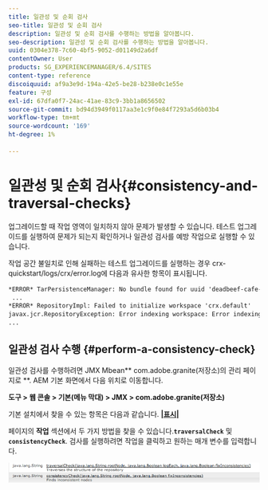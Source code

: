 ```yaml
---
title: 일관성 및 순회 검사
seo-title: 일관성 및 순회 검사
description: 일관성 및 순회 검사를 수행하는 방법을 알아봅니다.
seo-description: 일관성 및 순회 검사를 수행하는 방법을 알아봅니다.
uuid: 0304e378-7c60-4bf5-9052-d01149d2a6df
contentOwner: User
products: SG_EXPERIENCEMANAGER/6.4/SITES
content-type: reference
discoiquuid: af9a3e9d-194a-42e5-be28-b238e0c1e55e
feature: 구성
exl-id: 67dfa0f7-24ac-41ae-83c9-3bb1a8656502
source-git-commit: bd94d3949f0117aa3e1c9f0e84f7293a5d6b03b4
workflow-type: tm+mt
source-wordcount: '169'
ht-degree: 1%

---
```


# 일관성 및 순회 검사{#consistency-and-traversal-checks}

업그레이드할 때 작업 영역이 일치하지 않아 문제가 발생할 수 있습니다. 테스트 업그레이드를 실행하여 문제가 되는지 확인하거나 일관성 검사를 예방 작업으로 실행할 수 있습니다.

작업 공간 불일치로 인해 실패하는 테스트 업그레이드를 실행하는 경우 crx-quickstart/logs/crx/error.log에 다음과 유사한 항목이 표시됩니다.

```xml
*ERROR* TarPersistenceManager: No bundle found for uuid 'deadbeef-cafe-babe-cafe-babecafebabe'
 ...
*ERROR* RepositoryImpl: Failed to initialize workspace 'crx.default'
javax.jcr.RepositoryException: Error indexing workspace: Error indexing workspace: Error indexing workspace
...
```

## 일관성 검사 수행 {#perform-a-consistency-check}

일관성 검사를 수행하려면 JMX Mbean** com.adobe.granite(저장소)의 관리 페이지로 **. AEM 기본 화면에서 다음 위치로 이동합니다.

**도구 > 웹 콘솔 > 기본(메뉴 막대) > JMX > com.adobe.granite(저장소)**

기본 설치에서 찾을 수 있는 항목은 다음과 같습니다. **[|표시|](http://localhost:4502/system/console/jmx/com.adobe.granite%3Atype%3DRepository)**

페이지의 **작업** 섹션에서 두 가지 방법을 찾을 수 있습니다.**`traversalCheck`** 및 **`consistencyCheck`**. 검사를 실행하려면 작업을 클릭하고 원하는 매개 변수를 입력합니다.

![chlimage_1-117](assets/chlimage_1-117.png)
